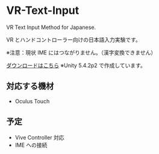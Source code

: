# VR-Text-Input
VR Text Input Method for Japanese.

VR とハンドコントローラー向けの日本語入力実験です。

※注意：現状 IME にはつながりません。（漢字変換できません）

[ダウンロードはこちら](https://github.com/yutokun/VR-Text-Input/releases)
※Unity 5.4.2p2 で作成しています。

## 対応する機材

- Oculus Touch

## 予定

- Vive Controller 対応
- IME への接続